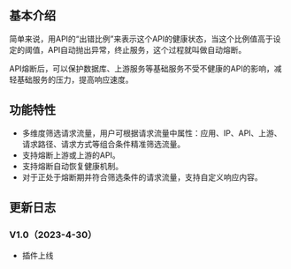 ## 基本介绍
简单来说，用API的“出错比例”来表示这个API的健康状态，当这个比例值高于设定的阈值，API自动抛出异常，终止服务，这个过程就叫做自动熔断。

API熔断后，可以保护数据库、上游服务等基础服务不受不健康的API的影响，减轻基础服务的压力，提高响应速度。
## 功能特性
- 多维度筛选请求流量，用户可根据请求流量中属性：应用、IP、API、上游、请求路径、请求方式等组合条件精准筛选流量。
- 支持熔断上游或上游的API。
- 支持熔断自动恢复健康机制。
- 对于正处于熔断期并符合筛选条件的请求流量，支持自定义响应内容。
## 更新日志
### V1.0（2023-4-30）
- 插件上线
